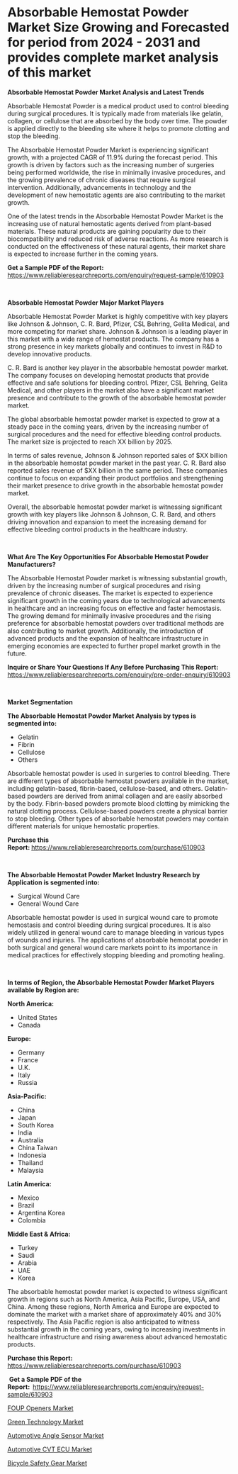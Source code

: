 <p><h1>Absorbable Hemostat Powder Market Size Growing and Forecasted for period from 2024 - 2031 and provides complete market analysis of this market</h1></p><p><strong>Absorbable Hemostat Powder Market Analysis and Latest Trends</strong></p>
<p><p>Absorbable Hemostat Powder is a medical product used to control bleeding during surgical procedures. It is typically made from materials like gelatin, collagen, or cellulose that are absorbed by the body over time. The powder is applied directly to the bleeding site where it helps to promote clotting and stop the bleeding.</p><p>The Absorbable Hemostat Powder Market is experiencing significant growth, with a projected CAGR of 11.9% during the forecast period. This growth is driven by factors such as the increasing number of surgeries being performed worldwide, the rise in minimally invasive procedures, and the growing prevalence of chronic diseases that require surgical intervention. Additionally, advancements in technology and the development of new hemostatic agents are also contributing to the market growth.</p><p>One of the latest trends in the Absorbable Hemostat Powder Market is the increasing use of natural hemostatic agents derived from plant-based materials. These natural products are gaining popularity due to their biocompatibility and reduced risk of adverse reactions. As more research is conducted on the effectiveness of these natural agents, their market share is expected to increase further in the coming years.</p></p>
<p><strong>Get a Sample PDF of the Report:&nbsp;</strong> <a href="https://www.reliableresearchreports.com/enquiry/request-sample/610903">https://www.reliableresearchreports.com/enquiry/request-sample/610903</a></p>
<p>&nbsp;</p>
<p><strong>Absorbable Hemostat Powder Major Market Players</strong></p>
<p><p>Absorbable Hemostat Powder Market is highly competitive with key players like Johnson & Johnson, C. R. Bard, Pfizer, CSL Behring, Gelita Medical, and more competing for market share. Johnson & Johnson is a leading player in this market with a wide range of hemostat products. The company has a strong presence in key markets globally and continues to invest in R&D to develop innovative products.</p><p>C. R. Bard is another key player in the absorbable hemostat powder market. The company focuses on developing hemostat products that provide effective and safe solutions for bleeding control. Pfizer, CSL Behring, Gelita Medical, and other players in the market also have a significant market presence and contribute to the growth of the absorbable hemostat powder market.</p><p>The global absorbable hemostat powder market is expected to grow at a steady pace in the coming years, driven by the increasing number of surgical procedures and the need for effective bleeding control products. The market size is projected to reach XX billion by 2025.</p><p>In terms of sales revenue, Johnson & Johnson reported sales of $XX billion in the absorbable hemostat powder market in the past year. C. R. Bard also reported sales revenue of $XX billion in the same period. These companies continue to focus on expanding their product portfolios and strengthening their market presence to drive growth in the absorbable hemostat powder market.</p><p>Overall, the absorbable hemostat powder market is witnessing significant growth with key players like Johnson & Johnson, C. R. Bard, and others driving innovation and expansion to meet the increasing demand for effective bleeding control products in the healthcare industry.</p></p>
<p>&nbsp;</p>
<p><strong>What Are The Key Opportunities For Absorbable Hemostat Powder Manufacturers?</strong></p>
<p><p>The Absorbable Hemostat Powder market is witnessing substantial growth, driven by the increasing number of surgical procedures and rising prevalence of chronic diseases. The market is expected to experience significant growth in the coming years due to technological advancements in healthcare and an increasing focus on effective and faster hemostasis. The growing demand for minimally invasive procedures and the rising preference for absorbable hemostat powders over traditional methods are also contributing to market growth. Additionally, the introduction of advanced products and the expansion of healthcare infrastructure in emerging economies are expected to further propel market growth in the future.</p></p>
<p><strong>Inquire or Share Your Questions If Any Before Purchasing This Report:</strong> <a href="https://www.reliableresearchreports.com/enquiry/pre-order-enquiry/610903">https://www.reliableresearchreports.com/enquiry/pre-order-enquiry/610903</a></p>
<p>&nbsp;</p>
<p><strong>Market Segmentation</strong></p>
<p><strong>The Absorbable Hemostat Powder Market Analysis by types is segmented into:</strong></p>
<p><ul><li>Gelatin</li><li>Fibrin</li><li>Cellulose</li><li>Others</li></ul></p>
<p><p>Absorbable hemostat powder is used in surgeries to control bleeding. There are different types of absorbable hemostat powders available in the market, including gelatin-based, fibrin-based, cellulose-based, and others. Gelatin-based powders are derived from animal collagen and are easily absorbed by the body. Fibrin-based powders promote blood clotting by mimicking the natural clotting process. Cellulose-based powders create a physical barrier to stop bleeding. Other types of absorbable hemostat powders may contain different materials for unique hemostatic properties.</p></p>
<p><strong>Purchase this Report:&nbsp;</strong><a href="https://www.reliableresearchreports.com/purchase/610903">https://www.reliableresearchreports.com/purchase/610903</a></p>
<p>&nbsp;</p>
<p><strong>The Absorbable Hemostat Powder Market Industry Research by Application is segmented into:</strong></p>
<p><ul><li>Surgical Wound Care</li><li>General Wound Care</li></ul></p>
<p><p>Absorbable hemostat powder is used in surgical wound care to promote hemostasis and control bleeding during surgical procedures. It is also widely utilized in general wound care to manage bleeding in various types of wounds and injuries. The applications of absorbable hemostat powder in both surgical and general wound care markets point to its importance in medical practices for effectively stopping bleeding and promoting healing.</p></p>
<p>&nbsp;</p>
<p><strong>In terms of Region, the Absorbable Hemostat Powder Market Players available by Region are:</strong></p>
<p>
    <p> <strong> North America: </strong>
        <ul>
            <li>United States</li>
            <li>Canada</li>
        </ul>
        </p> 
    <p> <strong> Europe: </strong>
        <ul>
            <li>Germany</li>
            <li>France</li>
            <li>U.K.</li>
            <li>Italy</li>
            <li>Russia</li>
        </ul>
        </p> 
    <p> <strong> Asia-Pacific: </strong>
        <ul>
            <li>China</li>
            <li>Japan</li>
            <li>South Korea</li>
            <li>India</li>
            <li>Australia</li>
            <li>China Taiwan</li>
            <li>Indonesia</li>
            <li>Thailand</li>
            <li>Malaysia</li>
        </ul>
        </p> 
    <p> <strong> Latin America: </strong>
        <ul>
            <li>Mexico</li>
            <li>Brazil</li>
            <li>Argentina Korea</li>
            <li>Colombia</li>
        </ul>
        </p> 
    <p> <strong> Middle East & Africa: </strong>
        <ul>
            <li>Turkey</li>
            <li>Saudi</li>
            <li>Arabia</li>
            <li>UAE</li>
            <li>Korea</li>
        </ul>
    </p>
    </p>
<p><p>The absorbable hemostat powder market is expected to witness significant growth in regions such as North America, Asia Pacific, Europe, USA, and China. Among these regions, North America and Europe are expected to dominate the market with a market share of approximately 40% and 30% respectively. The Asia Pacific region is also anticipated to witness substantial growth in the coming years, owing to increasing investments in healthcare infrastructure and rising awareness about advanced hemostatic products.</p></p>
<p><strong>Purchase this Report: </strong><a href="https://www.reliableresearchreports.com/purchase/610903">https://www.reliableresearchreports.com/purchase/610903</a></p>
<p>&nbsp;<strong>Get a Sample PDF of the Report:&nbsp;&nbsp;</strong><a href="https://www.reliableresearchreports.com/enquiry/request-sample/610903">https://www.reliableresearchreports.com/enquiry/request-sample/610903</a></p>
<p><strong></strong></p>
<p><p><a href="https://github.com/Angelnienowdseej3e45z3p8c/Market-Research-Report-List-1/blob/main/foup-openers-market.md">FOUP Openers Market</a></p><p><a href="https://medium.com/@brandonramos59/green-technology-market-trends-and-market-analysis-forecasted-for-period-2024-2031-fb62b547dbe4">Green Technology Market</a></p><p><a href="https://issuu.com/reportprime-2/docs/automotive-angle-sensor-market-size-2030.pptx">Automotive Angle Sensor Market</a></p><p><a href="https://issuu.com/reportprime-2/docs/automotive-cvt-ecu-market-size-2030.pptx">Automotive CVT ECU Market</a></p><p><a href="https://github.com/YashRP12/Market-Research-Report-List-3/blob/main/bicycle-safety-gear-market.md">Bicycle Safety Gear Market</a></p></p>